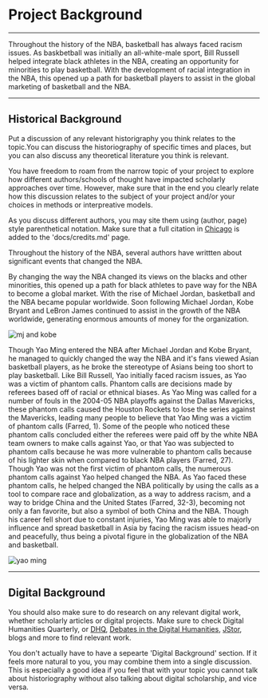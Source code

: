# Project Background

---

Throughout the history of the NBA, basketball has always faced racism issues. As baskbetball was initially an all-white-male sport, Bill Russell helped integrate black athletes in the NBA, creating an opportunity for minorities to play basketball. With the development of racial integration in the NBA, this opened up a path for basketball players to assist in the global marketing of basketball and the NBA.

---

## Historical Background

Put a discussion of any relevant historigraphy you think relates to the topic.You can discuss the historiography of specific times and places, but you can also discuss any theoretical literature you think is relevant.

You have freedom to roam from the narrow topic of your project to explore how different authors/schools of thought have impacted scholarly approaches over time. However, make sure that in the end you clearly relate how this discussion relates to the subject of your project and/or your choices in methods or interpreative models.

As you discuss different authors, you may site them using (author, page) style parenthetical notation. Make sure that a full citation in [Chicago](http://chicagomanualofstyle.org) is added to the 'docs/credits.md' page.

Throughout the history of the NBA, several authors have writtten about significant events that changed the NBA. 

By changing the way the NBA changed its views on the blacks and other minorities, this opened up a path for black athletes to pave way for the NBA to become a global market. With the rise of Michael Jordan, basketball and the NBA became popular worldwide. Soon following Michael Jordan, Kobe Bryant and LeBron James continued to assist in the growth of the NBA worldwide, generating enormous amounts of money for the organization. 

![mj and kobe](https://www.walldevil.com/wallpapers/w09/nba-basketball-kobe-bryant-kobe-chicago-chicago-bulls-scottie-pippen-michael-michael-jordan-los-angeles-los-angeles-lakers-bulls.jpg)

Though Yao Ming entered the NBA after Michael Jordan and Kobe Bryant, he managed to quickly changed the way the NBA and it's fans viewed Asian basketball players, as he broke the stereotype of Asians being too short to play basketball. Like Bill Russell, Yao initially faced racism issues, as Yao was a victim of phantom calls. Phantom calls are decisions made by referees based off of racial or ethnical biases. As Yao Ming was called for a number of fouls in the 2004-05 NBA playoffs against the Dallas Mavericks, these phantom calls caused the Houston Rockets to lose the series against the Mavericks, leading many people to believe that Yao Ming was a victim of phantom calls (Farred, 1). Some of the people who noticed these phantom calls concluded either the referees were paid off by the white NBA team owners to make calls against Yao, or that Yao was subjected to phantom calls because he was more vulnerable to phantom calls because of his lighter skin when compared to black NBA players (Farred, 27). Though Yao was not the first victim of phantom calls, the numerous phantom calls against Yao helped changed the NBA. As Yao faced these phantom calls, he helped changed the NBA politically by using the calls as a tool to compare race and globalization, as a way to address racism, and a way to bridge China and the United States (Farred, 32-3), becoming not only a fan favorite, but also a symbol of both China and the NBA. Though his career fell short due to constant injuries, Yao Ming was able to majorly influence and spread basketball in Asia by facing the racism issues head-on and peacefully, thus being a pivotal figure in the globalization of the NBA and basketball.

![yao ming](https://usatftw.files.wordpress.com/2014/10/c01-shaq-23.jpg?w=1000&h=600&crop=1)

---

## Digital Background

You should also make sure to do research on any relevant digital work, whether scholarly articles or digital projects. Make sure to check Digital Humanities Quarterly, or [DHQ](http://www.digitalhumanities.org/dhq/), [Debates in the Digital Humanities](http://dhdebates.gc.cuny.edu/), [JStor](https://jstor.org), blogs and more to find relevant work.

You don't actually have to have a sepearte 'Digital Background' section. If it feels more natural to you, you may combine them into a single discussion. This is especially a good idea if you feel that with your topic you cannot talk about historiography without also talking about digital scholarship, and vice versa.
